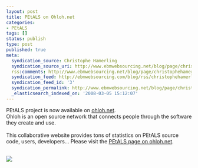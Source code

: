 ```yaml
---
layout: post
title: PEtALS on Ohloh.net
categories:
- PEtALS
tags: []
status: publish
type: post
published: true
meta:
  syndication_source: Christophe Hamerling
  syndication_source_uri: http://www.ebmwebsourcing.net/blog/page/christophehamerling
  rss:comments: http://www.ebmwebsourcing.net/blog/page/christophehamerling?anchor=petals_on_ohloh_net
  syndication_feed: http://ebmwebsourcing.com/blog/rss/christophehamerling
  syndication_feed_id: '3'
  syndication_permalink: http://www.ebmwebsourcing.net/blog/page/christophehamerling?entry=petals_on_ohloh_net
  _elasticsearch_indexed_on: '2008-03-05 15:12:07'
---
```

PEtALS project is now available on <a title="ohloh.net" href="http://ohloh.net" id="urut">ohloh.net</a>.<br />Ohloh is an open source network that connects people through the software they create and use.<br /><br />This collaborative website provides tons of statistics on PEtALS source code, users, developers... Please visit the <a title="PEtALS page on ohloh.net" href="http://www.ohloh.net/projects/5946" id="qs48">PEtALS page on ohloh.net</a>.<br /><br /><div id="t"><img src="http://docs.google.com/File?id=dcrqrprg_160dn7qf6dm"></div><br /><br />      <br /><br />
